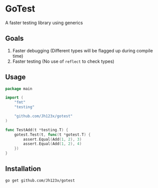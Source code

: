 # GoTest

A faster testing library using generics

## Goals

1. Faster debugging (Different types will be flagged up during compile time)
2. Faster testing (No use of `reflect` to check types)

## Usage

```go
package main

import (
    "fmt"
    "testing"

    "github.com/Jh123x/gotest"
)

func TestAdd(t *testing.T) {
    gotest.Test(t, func(t *gotest.T) {
        assert.Equal(Add(1, 2), 3)
        assert.Equal(Add(1, 2), 4)
    })
}
```

## Installation

```bash
go get github.com/Jh123x/gotest
```
